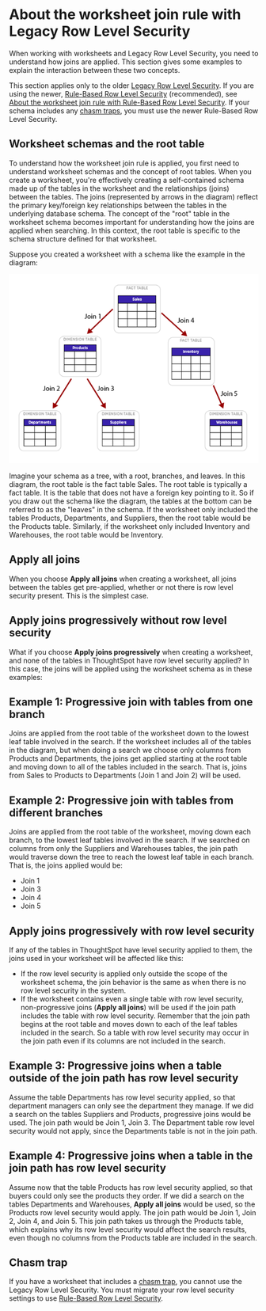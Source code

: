 # About the worksheet join rule with Legacy Row Level Security

When working with worksheets and Legacy Row Level Security, you need to understand how joins are applied. This section gives some examples to explain the interaction between these two concepts.

This section applies only to the older [Legacy Row Level Security](../data_security/about_legacy_row_security.html#). If you are using the newer, [Rule-Based Row Level Security](../data_security/new_row_level_security.html#) \(recommended\), see [About the worksheet join rule with Rule-Based Row Level Security](joins_and_RLS_rule_based.html#). If your schema includes any [chasm traps](../loading/chasm_trap.html#), you must use the newer Rule-Based Row Level Security.

## Worksheet schemas and the root table

To understand how the worksheet join rule is applied, you first need to understand worksheet schemas and the concept of root tables. When you create a worksheet, you're effectively creating a self-contained schema made up of the tables in the worksheet and the relationships \(joins\) between the tables. The joins \(represented by arrows in the diagram\) reflect the primary key/foreign key relationships between the tables in the underlying database schema. The concept of the "root" table in the worksheet schema becomes important for understanding how the joins are applied when searching. In this context, the root table is specific to the schema structure defined for that worksheet.

Suppose you created a worksheet with a schema like the example in the diagram:

 ![](../../images/joins_and_row_level_security.png "Example of a worksheet data schema") 

Imagine your schema as a tree, with a root, branches, and leaves. In this diagram, the root table is the fact table Sales. The root table is typically a fact table. It is the table that does not have a foreign key pointing to it. So if you draw out the schema like the diagram, the tables at the bottom can be referred to as the "leaves" in the schema. If the worksheet only included the tables Products, Departments, and Suppliers, then the root table would be the Products table. Similarly, if the worksheet only included Inventory and Warehouses, the root table would be Inventory.

## Apply all joins

When you choose **Apply all joins** when creating a worksheet, all joins between the tables get pre-applied, whether or not there is row level security present. This is the simplest case.

## Apply joins progressively without row level security

What if you choose **Apply joins progressively** when creating a worksheet, and none of the tables in ThoughtSpot have row level security applied? In this case, the joins will be applied using the worksheet schema as in these examples:

## Example 1: Progressive join with tables from one branch

Joins are applied from the root table of the worksheet down to the lowest leaf table involved in the search. If the worksheet includes all of the tables in the diagram, but when doing a search we choose only columns from Products and Departments, the joins get applied starting at the root table and moving down to all of the tables included in the search. That is, joins from Sales to Products to Departments \(Join 1 and Join 2\) will be used.

## Example 2: Progressive join with tables from different branches

Joins are applied from the root table of the worksheet, moving down each branch, to the lowest leaf tables involved in the search. If we searched on columns from only the Suppliers and Warehouses tables, the join path would traverse down the tree to reach the lowest leaf table in each branch. That is, the joins applied would be:

-   Join 1
-   Join 3
-   Join 4
-   Join 5

## Apply joins progressively with row level security

If any of the tables in ThoughtSpot have level security applied to them, the joins used in your worksheet will be affected like this:

-   If the row level security is applied only outside the scope of the worksheet schema, the join behavior is the same as when there is no row level security in the system.
-   If the worksheet contains even a single table with row level security, non-progressive joins \(**Apply all joins**\) will be used if the join path includes the table with row level security. Remember that the join path begins at the root table and moves down to each of the leaf tables included in the search. So a table with row level security may occur in the join path even if its columns are not included in the search.

## Example 3: Progressive joins when a table outside of the join path has row level security

Assume the table Departments has row level security applied, so that department managers can only see the department they manage. If we did a search on the tables Suppliers and Products, progressive joins would be used. The join path would be Join 1, Join 3. The Department table row level security would not apply, since the Departments table is not in the join path.

## Example 4: Progressive joins when a table in the join path has row level security

Assume now that the table Products has row level security applied, so that buyers could only see the products they order. If we did a search on the tables Departments and Warehouses, **Apply all joins** would be used, so the Products row level security would apply. The join path would be Join 1, Join 2, Join 4, and Join 5. This join path takes us through the Products table, which explains why its row level security would affect the search results, even though no columns from the Products table are included in the search.

## Chasm trap

If you have a worksheet that includes a [chasm trap](../loading/chasm_trap.html#), you cannot use the Legacy Row Level Security. You must migrate your row level security settings to use [Rule-Based Row Level Security](../data_security/new_row_level_security.html#).


